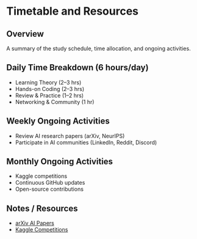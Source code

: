 # Timetable and Resources

## Overview
A summary of the study schedule, time allocation, and ongoing activities.

## Daily Time Breakdown (6 hours/day)
- Learning Theory (2–3 hrs)
- Hands-on Coding (2–3 hrs)
- Review & Practice (1–2 hrs)
- Networking & Community (1 hr)

## Weekly Ongoing Activities
- Review AI research papers (arXiv, NeurIPS)
- Participate in AI communities (LinkedIn, Reddit, Discord)

## Monthly Ongoing Activities
- Kaggle competitions
- Continuous GitHub updates
- Open-source contributions

## Notes / Resources
- [arXiv AI Papers](https://arxiv.org/list/cs.AI/recent)
- [Kaggle Competitions](https://www.kaggle.com/competitions)
